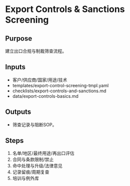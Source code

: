 # Export Controls & Sanctions Screening

## Purpose

建立出口合规与制裁筛查流程。

## Inputs

- 客户/供应商/国家/用途/技术
- templates/export-control-screening-tmpl.yaml
- checklists/export-controls-and-sanctions.md
- data/export-controls-basics.md

## Outputs

- 筛查记录与阻断SOP。

## Steps

1. 名单/地区/最终用途/再出口评估
2. 合同与条款限制/禁止
3. 命中处理与升级/法律意见
4. 记录留痕/周期复查
5. 培训与例外库
